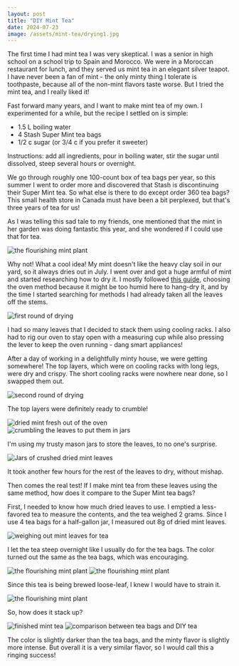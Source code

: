 ```yaml
---
layout: post
title: "DIY Mint Tea"
date: 2024-07-23
image: /assets/mint-tea/drying1.jpg
---
```


The first time I had mint tea I was very skeptical. I was a senior in high school on a school trip to Spain and Morocco. We were in a Moroccan restaurant for lunch, and they served us mint tea in an elegant silver teapot. I have never been a fan of mint - the only minty thing I tolerate is toothpaste, because all of the non-mint flavors taste worse. But I tried the mint tea, and I really liked it!

Fast forward many years, and I want to make mint tea of my own. I experimented for a while, but the recipe I settled on is simple:
- 1.5 L boiling water
- 4 Stash Super Mint tea bags
- 1/2 c sugar (or 3/4 c if you prefer it sweeter)

Instructions: add all ingredients, pour in boiling water, stir the sugar until dissolved, steep several hours or overnight.

We go through roughly one 100-count box of tea bags per year, so this summer I went to order more and discovered that Stash is discontinuing their Super Mint tea. So what else is there to do except order 360 tea bags? This small health store in Canada must have been a bit perplexed, but that's three years of tea for us!

As I was telling this sad tale to my friends, one mentioned that the mint in her garden was doing fantastic this year, and she wondered if I could use that for tea. 

<img src="/assets/mint-tea/mint.jpg" alt="the flourishing mint plant" class="image-style"/>

Why not! What a cool idea! My mint doesn't like the heavy clay soil in our yard, so it always dries out in July. I went over and got a huge armful of mint and started researching how to dry it. I mostly followed [this guide](https://www.alphafoodie.com/how-to-dry-mint/), choosing the oven method because it might be too humid here to hang-dry it, and by the time I started searching for methods I had already taken all the leaves off the stems.

<img src="/assets/mint-tea/drying2.jpg" alt="first round of drying" class="image-style"/>

I had so many leaves that I decided to stack them using cooling racks. I also had to rig our oven to stay open with a measuring cup while also pressing the lever to keep the oven running - dang smart appliances!

After a day of working in a delightfully minty house, we were getting somewhere! The top layers, which were on cooling racks with long legs, were dry and crispy. The short cooling racks were nowhere near done, so I swapped them out.

<img src="/assets/mint-tea/drying3.jpg" alt="second round of drying" class="image-style"/>

The top layers were definitely ready to crumble!

<img src="/assets/mint-tea/dried.jpg" alt="dried mint fresh out of the oven" class="image-style"/>
<img src="/assets/mint-tea/crumbled.jpg" alt="crumbling the leaves to put them in jars" class="image-style"/>

I'm using my trusty mason jars to store the leaves, to no one's surprise.

<img src="/assets/mint-tea/jars.jpg" alt="Jars of crushed dried mint leaves" class="image-style"/>

It took another few hours for the rest of the leaves to dry, without mishap.

Then comes the real test! If I make mint tea from these leaves using the same method, how does it compare to the Super Mint tea bags?

First, I needed to know how much dried leaves to use. I emptied a less-favored tea to measure the contents, and the tea weighed 2 grams. Since I use 4 tea bags for a half-gallon jar, I measured out 8g of dried mint leaves.

<img src="/assets/mint-tea/scale.jpg" alt="weighing out mint leaves for tea" class="image-style"/>

I let the tea steep overnight like I usually do for the tea bags. The color turned out the same as the tea bags, which was encouraging. 

<img src="/assets/mint-tea/tea1.jpg" alt="the flourishing mint plant" class="image-style"/>
<img src="/assets/mint-tea/tea2.jpg" alt="the flourishing mint plant" class="image-style"/>

Since this tea is being brewed loose-leaf, I knew I would have to strain it.

<img src="/assets/mint-tea/straining.jpg" alt="the flourishing mint plant" class="image-style"/>

So, how does it stack up?

<img src="/assets/mint-tea/finished.jpg" alt="finished mint tea" class="image-style"/>
<img src="/assets/mint-tea/comparison.jpg" alt="comparison between tea bags and DIY tea" class="image-style"/>

The color is slightly darker than the tea bags, and the minty flavor is slightly more intense. But overall it is a very similar flavor, so I would call this a ringing success! 